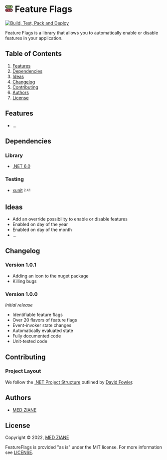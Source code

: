 # <img src="./src/FeatureFlags/featureflags.png" alt="Feature Flags" width="24"/> Feature Flags
[![Build, Test, Pack and Deploy](https://github.com/medziane/FeatureFlags/actions/workflows/cicd.yml/badge.svg)](https://github.com/medziane/FeatureFlags/actions/workflows/cicd.yml)

Feature Flags is a library that allows you to automatically enable or disable features in your application.

## Table of Contents
1. [Features](#features)
2. [Dependencies](#dependencies)
3. [Ideas](#ideas)
4. [Changelog](#changelog)
5. [Contributing](#contributing)
6. [Authors](#authors)
7. [License](#license)

## Features
- ...

## Dependencies

### Library
- [.NET 6.0](https://github.com/dotnet/core)

### Testing
- [xunit](https://github.com/xunit/xunit) <sub><sup>2.4.1</sup></sub>

## Ideas

- Add an override possibility to enable or disable features
- Enabled on day of the year
- Enabled on day of the month
- ...

## Changelog

### Version 1.0.1
- Adding an icon to the nuget package
- Killing bugs

### Version 1.0.0
_Initial release_
- Identifiable feature flags
- Over 20 flavors of feature flags
- Event-invoker state changes
- Automatically evaluated state
- Fully documented code
- Unit-tested code

## Contributing

### Project Layout
We follow the [.NET Project Structure](https://gist.github.com/davidfowl/ed7564297c61fe9ab814) outlined by [David Fowler](https://gist.github.com/davidfowl).

## Authors
- [MED ZIANE](https://www.madmed.com)

## License
Copyright © 2022, [MED ZIANE](https://www.madmed.com)

FeatureFlags is provided "as is" under the MIT license. For more information see [LICENSE](LICENSE).
